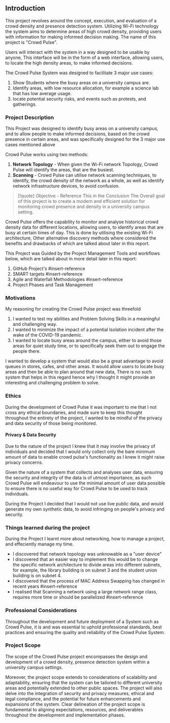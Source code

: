 ## Introduction
This project revolves around the concept, execution, and evaluation of a crowd density and presence detection system. Utilizing Wi-Fi technology the system aims to determine areas of high crowd density, providing users with information for making informed decision making. The name of this project is "Crowd Pulse".

Users will interact with the system in a way designed to be usable by anyone, This interface will be in the form of a web interface, allowing users, to locate the high density areas, to make informed decisions.

The Crowd Pulse System was designed to facilitate 3 major use cases:
1. Show Students where the busy areas on a university campus are.
2. Identify areas, with low resource allocation, for example a science lab that has low average usage.
3. locate potential security risks, and events such as protests, and gatherings.
### Project Description
This Project was designed to identify busy areas on a university campus, and to allow people to make informed decisions, based on the crowd presence in certain areas, and was specifically designed for the 3 major use cases mentioned above

Crowd Pulse works using two methods:
1. **Network Topology** - When given the Wi-Fi network Topology, Crowd Pulse will identify the areas, that are the busiest.
2. **Scanning** - Crowd Pulse can utilise network scanning techniques, to identify, the crowd density of the network as a whole, as well as identify network infrastructure devices, to avoid confusion.

> [!quote] Objective - Reference This in the Conclusion
The Overall goal of this project is to create a modern and efficient solution for monitoring crowd presence and density in a university campus setting.

Crowd Pulse offers the capability to monitor and analyse historical crowd density data for different locations, allowing users, to identify areas that are busy at certain times of day. This is done by utilising the existing Wi-Fi architecture, Other alternative discovery methods where considered the benefits and drawbacks of which are talked about later in this report.

This Project was Guided by the Project Management Tools and workflows below, which are talked about in more detail later in this report:
1. GitHub Project's #insert-reference 
2. SMART targets #insert-reference 
3. Agile and Waterfall Methodologies #insert-reference 
4. Project Phases and Task Management
### Motivations
My reasoning for creating the Crowd Pulse project was threefold
1. I wanted to test my abilities and Problem Solving Skills in a meaningful and challenging way.
2. I wanted to minimize the impact of a potential Isolation incident after the wake of the COVID-19 pandemic.
3. I wanted to locate busy areas around the campus, either to avoid those areas for quiet study time, or to specifically seek them out to engage the people there.

I wanted to develop a system that would also be a great advantage to avoid queues in stores, cafes, and other areas. It would allow users to locate busy areas and then be able to plan around that new data, There is no such system that helps in this regard hence why I thought it might provide an interesting and challenging problem to solve.
### Ethics
During the development of Crowd Pulse it was important to me that I not cross any ethical boundaries, and made sure to keep this thought throughout the entirety of the project, I wanted to be mindful of the privacy and data security of those being monitored.

#### Privacy & Data Security
Due to the nature of the project I knew that it may involve the privacy of individuals and decided that I would only collect only the bare minimum amount of data to enable crowd pulse's functionality as I knew it might raise privacy concerns.

Given the nature of a system that collects and analyses user data, ensuring the security and integrity of the data is of utmost importance, as such Crowd Pulse will endeavour to use the minimal amount of user data possible to ensure there is no useful way for Crowd Pulse to be used to track individuals.

During the Project I decided that I would not use live public data, and would generate my own synthetic data, to avoid infringing on people's privacy and security.

### Things learned during the project

During the Project I learnt more about networking, how to manage a project, and effeciently manage my time.
- I discovered that network topology was unknowable as a "user device"
- I discovered that an easier way to implement this would be to change the specific network architecture to divide areas into different subnets, for example, the library building is on subnet 3 and the student union building is on subnet 4.
- I discovered that the process of MAC Address Swapping has changed in recent years #insert-reference 
- I realised that Scanning a network using a large network range class, requires more time or should be parallelized #insert-reference 
### Professional Considerations
Throughout the development and future deployment of a System such as Crowd Pulse, it is and was essential to uphold professional standards, best practices and ensuring the quality and reliability of the Crowd Pulse System.
### Project Scope
The scope of the Crowd Pulse project encompasses the design and development of a crowd density, presence detection system within a university campus settings.

Moreover, the project scope extends to considerations of scalability and adaptability, ensuring that the system can be tailored to different university areas and potentially extended to other public spaces. The project will also delve into the integration of security and privacy measures, ethical and legal compliance, and the potential for future enhancements and expansions of the system. Clear delineation of the project scope is fundamental to aligning expectations, resources, and deliverables throughout the development and implementation phases.